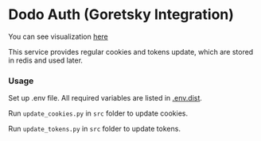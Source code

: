 # Dodo Auth (Goretsky Integration)
You can see visualization [here](docs/schema.png)

This service provides regular cookies and tokens update, which are stored in redis and used later.

### Usage
Set up .env file. All required variables are listed in [.env.dist](.env.dist).

Run `update_cookies.py` in `src` folder to update cookies.

Run `update_tokens.py` in `src` folder to update tokens.
